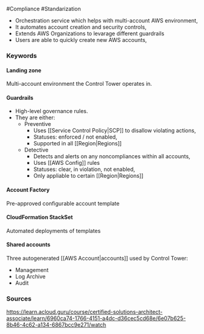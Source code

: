 #Compliance #Standarization 
* Orchestration service which helps with multi-account AWS environment,
* It automates account creation and security controls,
* Extends AWS Organizations to levarage different guardrails
* Users are able to quickly create new AWS accounts,

### Keywords
#### Landing zone
Multi-account environment the Control Tower operates in.
#### Guardrails
* High-level governance rules.
* They are either:
	* Preventive
		* Uses [[Service Control Policy|SCP]] to disallow violating actions,
		* Statuses: enforced / not enabled,
		* Supported in all [[Region|Regions]]
	* Detective
		* Detects and alerts on any noncompliances within all accounts,
		* Uses [[AWS Config]] rules
		* Statuses: clear, in violation, not enabled,
		* Only appliable to certain [[Region|Regions]]
#### Account Factory
Pre-approved configurable account template
#### CloudFormation StackSet
Automated deployments of templates
#### Shared accounts
Three autogenerated [[AWS Account|accounts]] used by Control Tower:
* Management
* Log Archive
* Audit

### Sources
https://learn.acloud.guru/course/certified-solutions-architect-associate/learn/6960ca74-1766-4151-a4dc-d36cec5cd68e/6e07b625-8b46-4c62-a134-6867bcc9e271/watch